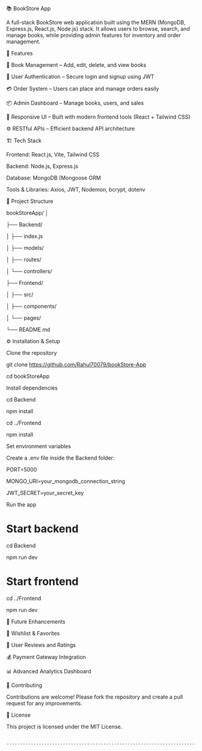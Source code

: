 

📚 BookStore App

A full-stack BookStore web application built using the MERN (MongoDB, Express.js, React.js, Node.js) stack.
It allows users to browse, search, and manage books, while providing admin features for inventory and order management.

🚀 Features

🛒 Book Management – Add, edit, delete, and view books

👤 User Authentication – Secure login and signup using JWT

💳 Order System – Users can place and manage orders easily

📦 Admin Dashboard – Manage books, users, and sales

🎨 Responsive UI – Built with modern frontend tools (React + Tailwind CSS)

⚙️ RESTful APIs – Efficient backend API architecture

🏗️ Tech Stack

Frontend: React.js, Vite, Tailwind CSS

Backend: Node.js, Express.js

Database: MongoDB (Mongoose ORM

Tools & Libraries: Axios, JWT, Nodemon, bcrypt, dotenv

📁 Project Structure

bookStoreApp/
│

├── Backend/

│   ├── index.js

│   ├── models/

│   ├── routes/

│   └── controllers/

├── Frontend/

│   ├── src/

│   ├── components/

│   └── pages/

└── README.md

⚙️ Installation & Setup

Clone the repository

git clone https://github.com/Rahul70079/bookStore-App

cd bookStoreApp


Install dependencies

cd Backend

npm install

cd ../Frontend

npm install


Set environment variables

Create a .env file inside the Backend folder:

PORT=5000

MONGO_URI=your_mongodb_connection_string

JWT_SECRET=your_secret_key


Run the app

# Start backend

cd Backend

npm run dev

# Start frontend

cd ../Frontend

npm run dev

🧠 Future Enhancements

📖 Wishlist & Favorites

💬 User Reviews and Ratings

💰 Payment Gateway Integration

📊 Advanced Analytics Dashboard

🤝 Contributing

Contributions are welcome!
Please fork the repository and create a pull request for any improvements.

📜 License

This project is licensed under the MIT License.


                                                              .............................................................................
